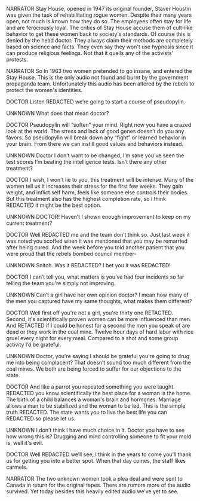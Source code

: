NARRATOR
Stay House, opened in 1947 its original founder, Staver Houstin was given the task of rehabilitating rogue women. Despite their many years open, not much is known how they do so. The employees often stay for life and are ferociously loyal. The critics of Stay House accuse them of cult-like behavior to get these women back to society's standards. Of course this is denied by the head doctor. They always claim their methods are completely based on science and facts. They even say they won't use hypnosis since it can produce religious feelings. Not that it quells any of the activists' protests. 

NARRATOR
So In 1963 two women pretended to go insane, and entered the Stay House. This is the only audio not found and burnt by the government propaganda team. Unfortunately this audio has been altered by the rebels to protect the women's identities. 

DOCTOR
Listen REDACTED we’re going to start a course of pseudopylin.

UNKNOWN
What does that mean doctor? 

DOCTOR
Pseudopylin will “soften” your mind. Right now you have a crazed look at the world. The stress and lack of good genes doesn’t do you any favors. So pseudopylin will break down any “fight” or learned behavior in your brain. From there we can instill good values and behaviors instead. 

UNKNOWN
Doctor I don’t want to be changed, I’m sane you’ve seen the test scores I’m beating the intelligence tests. Isn’t there any other treatment?

DOCTOR
I wish, I won't lie to you, this treatment will be intense. Many of the women tell us it increases their stress for the first few weeks. They gain weight, and inflict self harm, feels like someone else controls their bodies. But this treatment also has the highest completion rate, so I think REDACTED it might be the best option. 

UNKNOWN
DOCTOR! Haven’t I shown enough improvement to keep on my current treatment? 
	
DOCTOR
Well REDACTED me and the team don’t think so. Just last week it was noted you scoffed when it was mentioned that you may be remarried after being cured. And the week before you told another patient that you were proud that the rebels bombed council member-

UNKNOWN
Snitch. Was it REDACTED? I bet you it was REDACTED!

DOCTOR
I can’t tell you, what matters is you’ve had four incidents so far telling the team you're simply not improving. 

UNKNOWN
Can’t a girl have her own opinion doctor? I mean how many of the men you captured have my same thoughts, what makes them different?

DOCTOR
Well first off you're not a girl, you're thirty one RETACTED. Second, it's scientifically proven women can be more influenced than men. And RETACTED if I could be honest for a second the men you speak of are dead or they work in the coal mine. Twelve hour days of hard labor with rice gruel every night for every meal. Compared to a shot and some group activity I’d be grateful. 

UNKNOWN
Doctor, you're saying I should be grateful you're going to drug me into being complacent? That doesn’t sound too much different from the coal mines. We both are being forced to suffer for our objections to the state. 

DOCTOR
And like a parrot you repeated something you were taught. REDACTED you know scientifically the best place for a woman is the home. The birth of a child balances a woman's brain and hormones. Marriage allows a man to be stabilized and the woman to be led. This is the simple truth REDACTED. The state wants you to live the best life you can REDACTED so please let us. 

UNKNOWN
I don’t think I have much choice in it. Doctor you have to see how wrong this is? Drugging and mind controlling someone to fit your mold is, well it's evil. 

DOCTOR
Well REDACTED we’ll see, I think in the years to come you’ll thank us for getting you into a better spot. When that day comes, the staff likes carmels. 

NARRATOR
The two unknown women took a plea deal and were sent to Canada in return for the original tapes. There are rumors more of the audio survived. Yet today besides this heavily edited audio we’ve yet to see. 